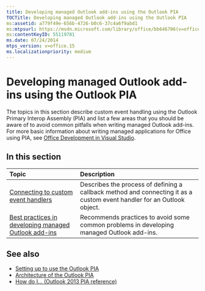 ```yaml
---
title: Developing managed Outlook add-ins using the Outlook PIA
TOCTitle: Developing managed Outlook add-ins using the Outlook PIA
ms:assetid: a779f49e-656b-4726-b0c6-37c4a6f9abd1
ms:mtpsurl: https://msdn.microsoft.com/library/office/bb646706(v=office.15)
ms:contentKeyID: 55119781
ms.date: 07/24/2014
mtps_version: v=office.15
ms.localizationpriority: medium
---
```


# Developing managed Outlook add-ins using the Outlook PIA

The topics in this section describe custom event handling using the Outlook Primary Interop Assembly (PIA) and list a few areas that you should be aware of to avoid common pitfalls when writing managed Outlook add-ins. For more basic information about writing managed applications for Office using PIA, see [Office Development in Visual Studio](/previous-versions/visualstudio/visual-studio-2017/vsto/office-and-sharepoint-development-in-visual-studio?view=vs-2017).

## In this section

|Topic|Description|
|:----|:----------|
|[Connecting to custom event handlers](connecting-to-custom-event-handlers.md) |Describes the process of defining a callback method and connecting it as a custom event handler for an Outlook object.|
|[Best practices in developing managed Outlook add-ins](best-practices-in-developing-managed-outlook-add-ins.md) |Recommends practices to avoid some common problems in developing managed Outlook add-ins.

## See also

- [Setting up to use the Outlook PIA](setting-up-to-use-the-outlook-pia.md)
- [Architecture of the Outlook PIA](architecture-of-the-outlook-pia.md)
- [How do I... (Outlook 2013 PIA reference)](how-do-i-outlook-2013-pia-reference.md)
